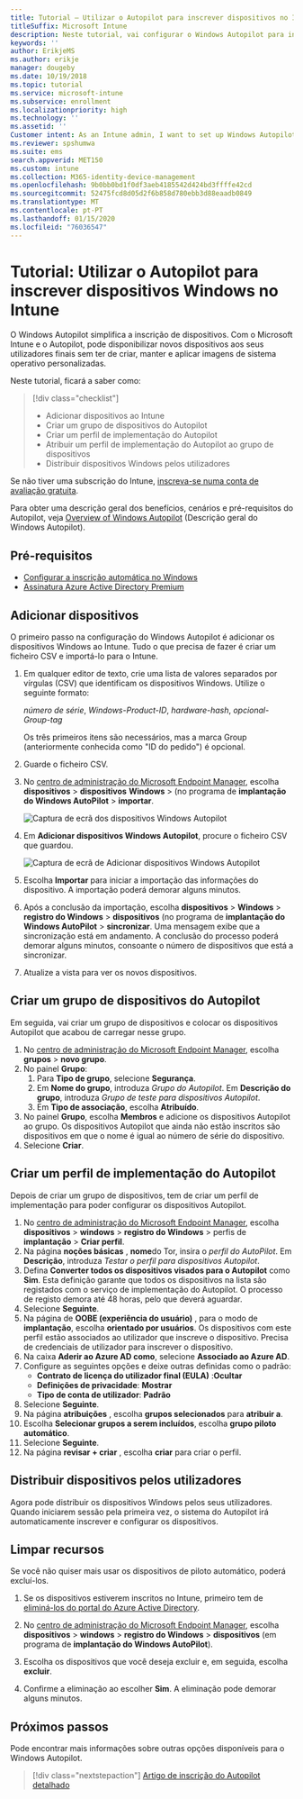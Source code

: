 ```yaml
---
title: Tutorial – Utilizar o Autopilot para inscrever dispositivos no Intune
titleSuffix: Microsoft Intune
description: Neste tutorial, vai configurar o Windows Autopilot para inscrever dispositivos no Intune.
keywords: ''
author: ErikjeMS
ms.author: erikje
manager: dougeby
ms.date: 10/19/2018
ms.topic: tutorial
ms.service: microsoft-intune
ms.subservice: enrollment
ms.localizationpriority: high
ms.technology: ''
ms.assetid: ''
Customer intent: As an Intune admin, I want to set up Windows Autopilot so that users can enroll in Intune.
ms.reviewer: spshumwa
ms.suite: ems
search.appverid: MET150
ms.custom: intune
ms.collection: M365-identity-device-management
ms.openlocfilehash: 9b0bb0bd1f0df3aeb4185542d424bd3ffffe42cd
ms.sourcegitcommit: 52475fcd8d05d2f6b858d780ebb3d88eaadb0849
ms.translationtype: MT
ms.contentlocale: pt-PT
ms.lasthandoff: 01/15/2020
ms.locfileid: "76036547"
---
```

# <a name="tutorial-use-autopilot-to-enroll-windows-devices-in-intune"></a>Tutorial: Utilizar o Autopilot para inscrever dispositivos Windows no Intune

O Windows Autopilot simplifica a inscrição de dispositivos. Com o Microsoft Intune e o Autopilot, pode disponibilizar novos dispositivos aos seus utilizadores finais sem ter de criar, manter e aplicar imagens de sistema operativo personalizadas.

Neste tutorial, ficará a saber como:
> [!div class="checklist"]
> * Adicionar dispositivos ao Intune
> * Criar um grupo de dispositivos do Autopilot
> * Criar um perfil de implementação do Autopilot
> * Atribuir um perfil de implementação do Autopilot ao grupo de dispositivos
> * Distribuir dispositivos Windows pelos utilizadores

Se não tiver uma subscrição do Intune, [inscreva-se numa conta de avaliação gratuita](../fundamentals/free-trial-sign-up.md).

Para obter uma descrição geral dos benefícios, cenários e pré-requisitos do Autopilot, veja [Overview of Windows Autopilot](https://docs.microsoft.com/windows/deployment/windows-autopilot/windows-10-autopilot) (Descrição geral do Windows Autopilot).


## <a name="prerequisites"></a>Pré-requisitos
- [Configurar a inscrição automática no Windows](../quickstart-setup-auto-enrollment.md)
- [Assinatura Azure Active Directory Premium](https://docs.microsoft.com/azure/active-directory/active-directory-get-started-premium) <!--&#40;[trial subscription](https://go.microsoft.com/fwlink/?LinkID=816845)&#41;-->


## <a name="add-devices"></a>Adicionar dispositivos

O primeiro passo na configuração do Windows Autopilot é adicionar os dispositivos Windows ao Intune. Tudo o que precisa de fazer é criar um ficheiro CSV e importá-lo para o Intune.

1. Em qualquer editor de texto, crie uma lista de valores separados por vírgulas (CSV) que identificam os dispositivos Windows. Utilize o seguinte formato:
    
    *número de série*, *Windows-Product-ID*, *hardware-hash*, *opcional-Group-tag*
    
    Os três primeiros itens são necessários, mas a marca Group (anteriormente conhecida como "ID do pedido") é opcional.

2. Guarde o ficheiro CSV.

3. No [centro de administração do Microsoft Endpoint Manager](https://go.microsoft.com/fwlink/?linkid=2109431), escolha **dispositivos** > **dispositivos** **Windows** > (no programa de **implantação do Windows AutoPilot** > **importar**.

    ![Captura de ecrã dos dispositivos Windows Autopilot](./media/enrollment-autopilot/autopilot-import-device.png)

4. Em **Adicionar dispositivos Windows Autopilot**, procure o ficheiro CSV que guardou.

    ![Captura de ecrã de Adicionar dispositivos Windows Autopilot](./media/tutorial-use-autopilot-enroll-devices/autopilot-import-device2.png)

5. Escolha **Importar** para iniciar a importação das informações do dispositivo. A importação poderá demorar alguns minutos.

4. Após a conclusão da importação, escolha **dispositivos** > **Windows** > **registro do Windows** > **dispositivos** (no programa de **implantação do Windows AutoPilot** > **sincronizar**. Uma mensagem exibe que a sincronização está em andamento. A conclusão do processo poderá demorar alguns minutos, consoante o número de dispositivos que está a sincronizar.

5. Atualize a vista para ver os novos dispositivos.

## <a name="create-an-autopilot-device-group"></a>Criar um grupo de dispositivos do Autopilot

Em seguida, vai criar um grupo de dispositivos e colocar os dispositivos Autopilot que acabou de carregar nesse grupo.

1. No [centro de administração do Microsoft Endpoint Manager](https://go.microsoft.com/fwlink/?linkid=2109431), escolha **grupos** > **novo grupo**.
2. No painel **Grupo**:
    1. Para **Tipo de grupo**, selecione **Segurança**.
    2. Em **Nome do grupo**, introduza *Grupo do Autopilot*. Em **Descrição do grupo**, introduza *Grupo de teste para dispositivos Autopilot*.
    3. Em **Tipo de associação**, escolha **Atribuído**.
3. No painel **Grupo**, escolha **Membros** e adicione os dispositivos Autopilot ao grupo. Os dispositivos Autopilot que ainda não estão inscritos são dispositivos em que o nome é igual ao número de série do dispositivo.
4. Selecione **Criar**.  

## <a name="create-an-autopilot-deployment-profile"></a>Criar um perfil de implementação do Autopilot

Depois de criar um grupo de dispositivos, tem de criar um perfil de implementação para poder configurar os dispositivos Autopilot.

1. No [centro de administração do Microsoft Endpoint Manager](https://go.microsoft.com/fwlink/?linkid=2109431), escolha **dispositivos** > **windows** > **registro do Windows** > perfis de **implantação** > **Criar perfil**.
2. Na página **noções básicas** , **nome**do Tor, insira o *perfil do AutoPilot*. Em **Descrição**, introduza *Testar o perfil para dispositivos Autopilot*.
3. Defina **Converter todos os dispositivos visados para o Autopilot** como **Sim**. Esta definição garante que todos os dispositivos na lista são registados com o serviço de implementação do Autopilot. O processo de registo demora até 48 horas, pelo que deverá aguardar.
4. Selecione **Seguinte**.
5. Na página de **OOBE (experiência do usuário)** , para o modo de **implantação**, escolha **orientado por usuários**. Os dispositivos com este perfil estão associados ao utilizador que inscreve o dispositivo. Precisa de credenciais de utilizador para inscrever o dispositivo.
6. Na caixa **Aderir ao Azure AD como**, selecione **Associado ao Azure AD**.
7. Configure as seguintes opções e deixe outras definidas como o padrão:
    - **Contrato de licença do utilizador final (EULA)** :**Ocultar**
    - **Definições de privacidade**: **Mostrar**
    - **Tipo de conta de utilizador**: **Padrão**
8. Selecione **Seguinte**.
9. Na página **atribuições** , escolha **grupos selecionados** para **atribuir a**.
10. Escolha **Selecionar grupos a serem incluídos**, escolha **grupo piloto automático**.
11. Selecione **Seguinte**.
12. Na página **revisar + criar** , escolha **criar** para criar o perfil.

## <a name="distribute-devices-to-users"></a>Distribuir dispositivos pelos utilizadores

Agora pode distribuir os dispositivos Windows pelos seus utilizadores. Quando iniciarem sessão pela primeira vez, o sistema do Autopilot irá automaticamente inscrever e configurar os dispositivos. 

## <a name="clean-up-resources"></a>Limpar recursos

Se você não quiser mais usar os dispositivos de piloto automático, poderá excluí-los.

1. Se os dispositivos estiverem inscritos no Intune, primeiro tem de [eliminá-los do portal do Azure Active Directory](../remote-actions/devices-wipe.md#delete-devices-from-the-azure-active-directory-portal).

2. No [centro de administração do Microsoft Endpoint Manager](https://go.microsoft.com/fwlink/?linkid=2109431), escolha **dispositivos** > **windows** > **registro do Windows** > **dispositivos** (em programa de **implantação do Windows AutoPilot**).

3. Escolha os dispositivos que você deseja excluir e, em seguida, escolha **excluir**.

4. Confirme a eliminação ao escolher **Sim**. A eliminação pode demorar alguns minutos.

## <a name="next-steps"></a>Próximos passos

Pode encontrar mais informações sobre outras opções disponíveis para o Windows Autopilot.

> [!div class="nextstepaction"]
> [Artigo de inscrição do Autopilot detalhado](enrollment-autopilot.md)


